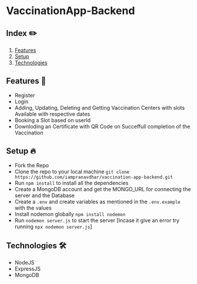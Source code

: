 # VaccinationApp-Backend

## Index ✏️

1. [Features](#features-🚀)
2. [Setup](#setup-🔥)
3. [Technologies](#technologies-🛠)

## Features 🚀

- Register
- Login
- Adding, Updating, Deleting and Getting Vaccination Centers with slots Available with respective dates
- Booking a Slot based on userId
- Downloding an Certificate with QR Code on Succeffull completion of the Vaccination

## Setup 🔥

- Fork the Repo
- Clone the repo to your local machine `git clone https://github.com/iampranavdhar/vaccination-app-backend.git`
- Run `npm install` to install all the dependencies
- Create a MongoDB account and get the MONGO_URL for connecting the server and the Database
- Create a `.env` and create variables as mentioned in the `.env.example` with the values
- Install nodemon globally `npm install nodemon`
- Run `nodemon server.js` to start the server [Incase it give an error try running `npx nodemon server.js`]

## Technologies 🛠

- NodeJS
- ExpressJS
- MongoDB
